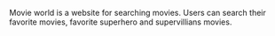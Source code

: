 Movie world is a website for searching movies. Users can search their favorite movies, favorite superhero and supervillians movies.
